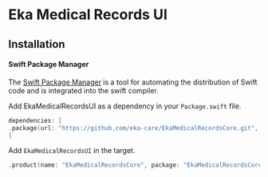 
# Eka Medical Records UI

## Installation

#### Swift Package Manager

The [Swift Package Manager](http:///www.swift.org/documentation/package-manager/ "Swift Package Manager") is a tool for automating the distribution of Swift code and is integrated into the swift compiler.

Add EkaMedicalRecordsUI as a dependency in your `Package.swift` file.

```swift
dependencies: [
.package(url: "https://github.com/eka-care/EkaMedicalRecordsCore.git", branch: "main")
]
```

Add `EkaMedicalRecordsUI` in the target.

```swift
.product(name: "EkaMedicalRecordsCore", package: "EkaMedicalRecordsCore")
```
